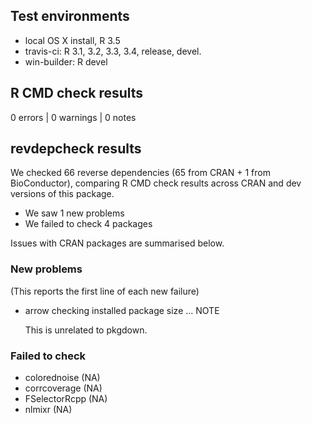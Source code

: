 ## Test environments
* local OS X install, R 3.5
* travis-ci: R 3.1, 3.2, 3.3, 3.4, release, devel.
* win-builder: R devel

## R CMD check results

0 errors | 0 warnings | 0 notes

## revdepcheck results

We checked 66 reverse dependencies (65 from CRAN + 1 from BioConductor), comparing R CMD check results across CRAN and dev versions of this package.

 * We saw 1 new problems
 * We failed to check 4 packages

Issues with CRAN packages are summarised below.

### New problems
(This reports the first line of each new failure)

* arrow
  checking installed package size ... NOTE
  
  This is unrelated to pkgdown.

### Failed to check

* colorednoise  (NA)
* corrcoverage  (NA)
* FSelectorRcpp (NA)
* nlmixr        (NA)

